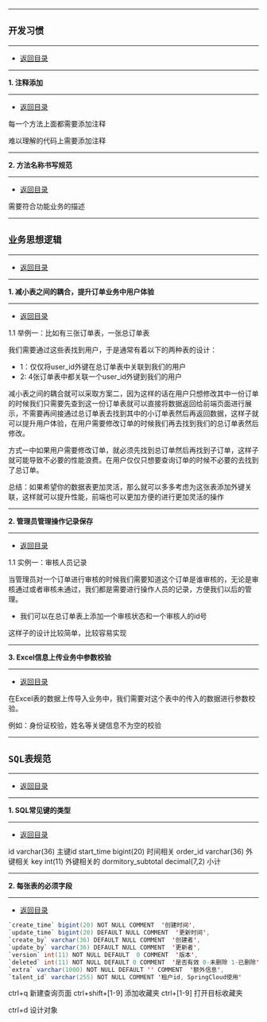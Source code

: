 


---

<a id="_1"></a>

## `开发习惯`

--- 

- <a href="#_top" rel="nofollow" target="_self">返回目录</a>

---

<a id="_1.1"></a>

**1. 注释添加**

--- 

- <a href="#_top" rel="nofollow" target="_self">返回目录</a>

每一个方法上面都需要添加注释

难以理解的代码上需要添加注释

---

<a id="_1.2"></a>

**2. 方法名称书写规范**

--- 

- <a href="#_top" rel="nofollow" target="_self">返回目录</a>

需要符合功能业务的描述

---

<a id="_2"></a>

## `业务思想逻辑`

--- 

- <a href="#_top" rel="nofollow" target="_self">返回目录</a>

---

<a id="_2.1"></a>

**1. 减小表之间的耦合，提升订单业务中用户体验**

--- 

- <a href="#_top" rel="nofollow" target="_self">返回目录</a>

1.1 举例一：比如有三张订单表，一张总订单表

我们需要通过这些表找到用户，于是通常有着以下的两种表的设计：

- 1：仅仅将user_id外键在总订单表中关联到我们的用户
- 2: 4张订单表中都关联一个user_id外键到我们的用户

减小表之间的耦合就可以采取方案二，因为这样的话在用户只想修改其中一份订单的时候我们只需要先查到这一份订单表就可以直接将数据返回给前端页面进行展示，不需要再间接通过总订单表去找到其中的小订单表然后再返回数据，这样子就可以提升用户体验，在用户需要修改订单的时候我们再去找到我们的总订单表然后修改。

方式一中如果用户需要修改订单，就必须先找到总订单然后再找到子订单，这样子就可能导致不必要的性能浪费。在用户仅仅只想要查询订单的时候不必要的去找到了总订单。

总结：如果希望你的数据表更加灵活，那么就可以多多考虑为这张表添加外键关联，这样就可以提升性能，前端也可以更加方便的进行更加灵活的操作

---

<a id="_2.2"></a>

**2. 管理员管理操作记录保存**

--- 

- <a href="#_top" rel="nofollow" target="_self">返回目录</a>

1.1 实例一：审核人员记录

当管理员对一个订单进行审核的时候我们需要知道这个订单是谁审核的，无论是审核通过或者审核未通过，我们都是需要进行操作人员的记录，方便我们以后的管理。

- 我们可以在总订单表上添加一个审核状态和一个审核人的id号

这样子的设计比较简单，比较容易实现

---

<a id="_2.3"></a>

**3. Excel信息上传业务中参数校验**

--- 

- <a href="#_top" rel="nofollow" target="_self">返回目录</a>

在Excel表的数据上传导入业务中，我们需要对这个表中的传入的数据进行参数校验。

例如：身份证校验，姓名等关键信息不为空的校验

---

<a id="_3"></a>

## `SQL表规范`

--- 

- <a href="#_top" rel="nofollow" target="_self">返回目录</a>

---

<a id="_3.1"></a>

**1. SQL常见键的类型**

--- 

- <a href="#_top" rel="nofollow" target="_self">返回目录</a>

id varchar(36)                      主键id
start_time bigint(20)               时间相关
order_id varchar(36)                外键相关
key int(11)                         外键相关的
dormitory_subtotal decimal(7,2)     小计

---

<a id="_3.2"></a>

**2. 每张表的必须字段**

--- 

- <a href="#_top" rel="nofollow" target="_self">返回目录</a>

```java
`create_time` bigint(20) NOT NULL COMMENT  '创建时间',
`update_time` bigint(20) DEFAULT NULL COMMENT  '更新时间',
`create_by` varchar(36) DEFAULT NULL COMMENT  '创建者',
`update_by` varchar(36) DEFAULT NULL COMMENT  '更新者',
`version` int(11) NOT NULL DEFAULT  0 COMMENT  '版本',
`deleted` int(11) NOT NULL DEFAULT 0 COMMENT  '是否有效 0-未删除 1-已删除',
`extra` varchar(1000) NOT NULL DEFAULT '' COMMENT  '额外信息',
`talent_id` varchar(255) NOT NULL COMMENT '租户id, SpringCloud使用'
```



ctrl+q  新建查询页面
ctrl+shift+[1-9]  添加收藏夹
ctrl+[1-9]        打开目标收藏夹

ctrl+d 设计对象





